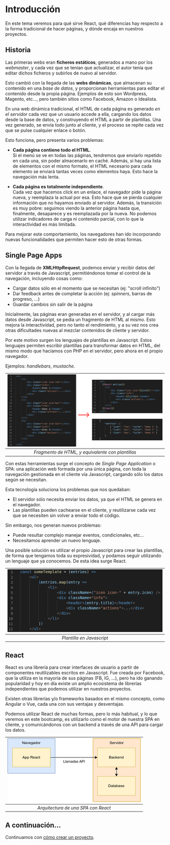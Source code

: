 # Introducción

En este tema veremos para qué sirve React, qué diferencias hay respecto a la
forma tradicional de hacer páginas, y dónde encaja en nuestros proyectos.

## Historia

Las primeras webs eran **ficheros estáticos**, generados a mano por los
_webmaster_, y cada vez que se tenían que actualizar, el autor tenía que editar
dichos ficheros y subirlos de nuevo al servidor.

Esto cambió con la llegada de las **webs dinámicas**, que almacenan su contenido
en una *base de datos*, y proporcionan herramientas para editar el contenido
desde la propia página. Ejemplos de esto son Wordpress, Magento, etc..., pero
también sitios como Facebook, Amazon o Idealista.

En una web dinámica tradicional, el HTML de cada página es generado *en el
servidor* cada vez que un usuario accede a ella, cargando los datos desde la
base de datos, y construyendo el HTML a partir de plantillas. Una vez generado,
se envía todo junto al cliente, y el proceso se repite cada vez que se pulse
cualquier enlace o botón.

Esto funciona, pero presenta varios problemas:

- **Cada página contiene todo el HTML**.\
  Si el menú se ve en todas las páginas, tendremos que enviarlo repetido en
  cada una, sin poder almacenarlo en caché. Además, si hay una lista de
  elementos con el mismo formato, el HTML necesario para cada elemento se
  enviará tantas veces como elementos haya. Esto hace la navegación más lenta.

- **Cada página es totalmente independiente**.\
  Cada vez que hacemos click en un enlace, el navegador pide la página nueva, y
  reemplaza la actual por esa. Esto hace que se pierda cualquier información
  que no hayamos enviado al servidor. Además, la transición es muy pobre:
  seguimos viendo la anterior página hasta que, finalmente, desaparece y
  es reemplazada por la nueva. No podemos utilizar indicadores de carga ni
  contenido parcial, con lo que la interactividad es más limitada.

Para mejorar este comportamiento, los navegadores han ido incorporando nuevas
funcionalidades que permiten hacer esto de otras formas.

## Single Page Apps

Con la llegada de **XMLHttpRequest**, podemos enviar y recibir datos del servidor
a través de Javascript, permitiéndonos tomar el control de la navegación,
incluyendo cosas como:

- Cargar datos sólo en el momento que se necesitan (ej: "scroll infinito")
- Dar feedback antes de completar la acción (ej: _spinners_, barras de
  progreso, ...)
- Guardar cambios sin salir de la página

Inicialmente, las páginas eran generadas en el servidor, y al cargar más datos
desde Javascript, se pedía un fragmento de HTML al mismo. Esto mejora la
interactividad, pero no tanto el rendimiento, y a su vez nos crea otras
dificultades nuevas al mezclar contenidos de cliente y servidor.

Por este motivo surgen los lenguajes de plantillas en Javascript. Estos
lenguajes permiten escribir plantillas para transformar datos en HTML, del
mismo modo que hacíamos con PHP en el servidor, pero ahora en el propio
navegador.

Ejemplos: _handlebars_, _mustache_.

| ![Ejemplo template](./media/01-template.png) |
|:--:|
| _Fragmento de HTML, y equivalente con plantillas_ |

Con estas herramientas surge el concepto de _Single Page Application_ o SPA:
una aplicación web formada por una única página, con toda la navegación
gestionada en el cliente vía Javascript, cargando sólo los datos según se
necesitan.

Esta tecnología soluciona los problemas que nos quedaban:

- El servidor sólo necesita enviar los datos, ya que el HTML se genera en el
  navegador.
- Las plantillas pueden cachearse en el cliente, y reutilizarse cada vez que
  se necesiten sin volver a enviar todo el código.

Sin embargo, nos generan nuevos problemas:

- Puede resultar complejo manejar eventos, condicionales, etc...
- Necesitamos aprender un nuevo lenguaje.

Una posible solución es utilizar el propio Javascript para crear las
plantillas, de forma que tengamos toda su expresividad, y podamos seguir
utilizando un lenguaje que ya conocemos. De esta idea surge React.

| ![Ejemplo React](./media/01-react.png) |
|:--:|
| _Plantilla en Javascript_ |

## React

React es una librería para crear interfaces de usuario a partir de componentes
reutilizables escritos en Javascript. Fue creada por Facebook, que la utiliza
en la mayoría de sus páginas (FB, IG, ...), pero ha ido ganando popularidad y
hoy en día existe un amplio ecosistema de librerías independientes que podemos
utilizar en nuestros proyectos.

Existen otras librerías y/o frameworks basados en el mismo concepto, como
Angular o Vue, cada una con sus ventajas y desventajas.

Podemos utilizar React de muchas formas, pero lo más habitual, y lo que veremos
en este bootcamp, es utilizarlo como el motor de nuestra SPA en cliente, y
comunicándonos con un backend a través de una API para cargar los datos.

| ![Arquitectura SPA](./media/01-arq.png) |
|:--:|
| _Arquitectura de una SPA con React_ |

## A continuación...

Continuamos con [cómo crear un proyecto](./02-cra.md).
